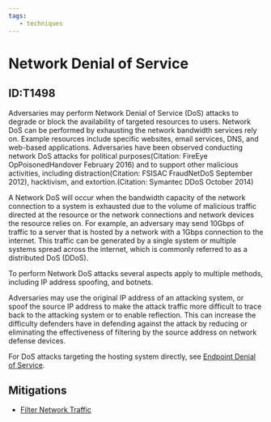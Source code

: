 ```yaml
---
tags:
   - techniques
---
```

# Network Denial of Service
## ID:T1498
Adversaries may perform Network Denial of Service (DoS) attacks to degrade or block the availability of targeted resources to users. Network DoS can be performed by exhausting the network bandwidth services rely on. Example resources include specific websites, email services, DNS, and web-based applications. Adversaries have been observed conducting network DoS attacks for political purposes(Citation: FireEye OpPoisonedHandover February 2016) and to support other malicious activities, including distraction(Citation: FSISAC FraudNetDoS September 2012), hacktivism, and extortion.(Citation: Symantec DDoS October 2014)

A Network DoS will occur when the bandwidth capacity of the network connection to a system is exhausted due to the volume of malicious traffic directed at the resource or the network connections and network devices the resource relies on. For example, an adversary may send 10Gbps of traffic to a server that is hosted by a network with a 1Gbps connection to the internet. This traffic can be generated by a single system or multiple systems spread across the internet, which is commonly referred to as a distributed DoS (DDoS).

To perform Network DoS attacks several aspects apply to multiple methods, including IP address spoofing, and botnets.

Adversaries may use the original IP address of an attacking system, or spoof the source IP address to make the attack traffic more difficult to trace back to the attacking system or to enable reflection. This can increase the difficulty defenders have in defending against the attack by reducing or eliminating the effectiveness of filtering by the source address on network defense devices.

For DoS attacks targeting the hosting system directly, see [Endpoint Denial of Service](/mitre/techniques/T1499).
## Mitigations
* [Filter Network Traffic](mitigations/M1037)
